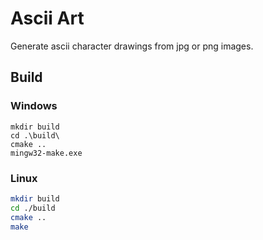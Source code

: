 # Ascii Art

Generate ascii character drawings from jpg or png images.

## Build

### Windows

```posh
mkdir build
cd .\build\
cmake ..
mingw32-make.exe
```

### Linux

```bash
mkdir build
cd ./build
cmake ..
make
```
